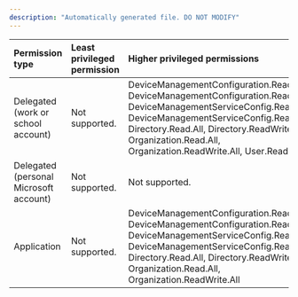 ```yaml
---
description: "Automatically generated file. DO NOT MODIFY"
---
```


|Permission type|Least privileged permission|Higher privileged permissions|
|:---|:---|:---|
|Delegated (work or school account)|Not supported.|DeviceManagementConfiguration.Read.All, DeviceManagementConfiguration.ReadWrite.All, DeviceManagementServiceConfig.Read.All, DeviceManagementServiceConfig.ReadWrite.All, Directory.Read.All, Directory.ReadWrite.All, Organization.Read.All, Organization.ReadWrite.All, User.Read|
|Delegated (personal Microsoft account)|Not supported.|Not supported.|
|Application|Not supported.|DeviceManagementConfiguration.Read.All, DeviceManagementConfiguration.ReadWrite.All, DeviceManagementServiceConfig.Read.All, DeviceManagementServiceConfig.ReadWrite.All, Directory.Read.All, Directory.ReadWrite.All, Organization.Read.All, Organization.ReadWrite.All|

